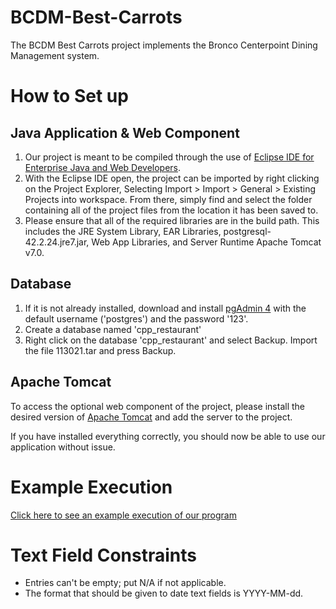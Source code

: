 # BCDM-Best-Carrots

The BCDM Best Carrots project implements the Bronco Centerpoint Dining Management system.

# How to Set up
## Java Application & Web Component
1. Our project is meant to be compiled through the use of [Eclipse IDE for Enterprise Java and Web Developers](https://www.eclipse.org/downloads/packages/release/indigo/sr2).
2. With the Eclipse IDE open, the project can be imported by right clicking on the Project Explorer, Selecting Import > Import > General > Existing Projects into workspace. From there, simply find and select the folder containing all of the project files from the location it has been saved to.
3. Please ensure that all of the required libraries are in the build path. This includes the JRE System Library, EAR Libraries, postgresql-42.2.24.jre7.jar, Web App Libraries, and Server Runtime Apache Tomcat v7.0.

## Database
1. If it is not already installed, download and install [pgAdmin 4](https://www.pgadmin.org/download/pgadmin-4-windows/) with the default username ('postgres') and the password '123'.
2. Create a database named 'cpp_restaurant'
3. Right click on the database 'cpp_restaurant' and select Backup. Import the file 113021.tar and press Backup.

## Apache Tomcat
To access the optional web component of the project, please install the desired version of [Apache Tomcat](https://archive.apache.org/dist/tomcat/tomcat-7/v7.0.22/) and add the server to the project.

If you have installed everything correctly, you should now be able to use our application without issue.

# Example Execution
[Click here to see an example execution of our program](https://youtu.be/UdjHaxs2bcU)

# Text Field Constraints
* Entries can't be empty; put N/A if not applicable.
* The format that should be given to date text fields is YYYY-MM-dd.
